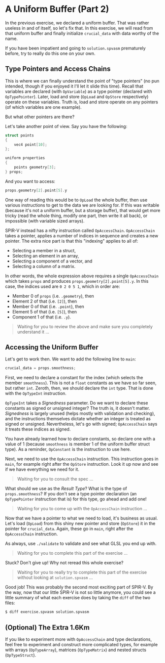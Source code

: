 # A Uniform Buffer (Part 2)

In the previous exercise, we declared a uniform buffer.  That was rather useless in and of itself,
so let's fix that.  In this exercise, we will read from that uniform buffer and finally initialize
`crucial_data` with data worthy of the name.

If you have been impatient and going to `solution.spvasm` prematurely before, try to really do this
one on your own.

## Type Pointers and Access Chains

This is where we can finally understand the point of "type pointers" (no pun intended, though if you
enjoyed it I'll let it slide this time).  Recall that variables are declared (with `OpVariable`)
as a type pointer (declared with `OpTypePointer`).  Later, load and store (`OpLoad` and `OpStore`
respectively) operate on these variables.  Truth is, load and store operate on any pointers (of
which variables are one example).

But what other pointers are there?

Let's take another point of view.  Say you have the following:

```c
struct points
{
    vec4 point[10];
};

uniform properties
{
    points geometry[3];
} props;
```

And you want to access:

```c
props.geometry[2].point[5].y
```

One way of reading this would be to `OpLoad` the whole buffer, then use various instructions to get
to the data we are looking for.  If this was writable (because it's not a uniform buffer, but a
storage buffer), that would get more tricky (read the whole thing, modify one part, then write it
all back), or impossible (with variable sized arrays).

SPIR-V instead has a nifty instruction called `OpAccessChain`.  `OpAccessChain` takes a pointer,
applies a number of indices in sequence and creates a new pointer.  The extra nice part is that this
"indexing" applies to all of:

- Selecting a member in a struct,
- Selecting an element in an array,
- Selecting a component of a vector, and
- Selecting a column of a matrix.

In other words, the whole expression above requires a single `OpAccessChain` which takes `props` and
produces `props.geometry[2].point[5].y`.  In this case, the indices used are `0 2 0 5 1`, which in
order are:

- Member 0 of `props` (i.e. `.geometry`), then
- Element 2 of that (i.e. `[2]`), then
- Member 0 of that (i.e. `.point`), then
- Element 5 of that (i.e. `[5]`), then
- Component 1 of that (i.e. `.y`).

> Waiting for you to review the above and make sure you completely understand it ...

## Accessing the Uniform Buffer

Let's get to work then.  We want to add the following line to `main`:

```c
crucial_data = props.smoothness;
```

First, we need to declare a constant for the index (which selects the member `smoothness`).  This is
not a `float` constants as we have so far seen, but rather `int`.  Zeroth, then, we should declare
the `int` type.  That is done with the `OpTypeInt` instruction.

`OpTypeInt` takes a _Signedness_ parameter.  Do we want to declare these constants as signed or
unsigned integer?  The truth is, it doesn't matter.  _Signedness_ is largely unused (helps mostly
with validation and checking), and the instructions themselves dictate whether an integer is treated
as signed or unsigned.  Nevertheless, let's go with signed; `OpAccessChain` says it treats these
indices as signed.

You have already learned how to declare constants, so declare one with a value of 1 (because
`smoothness` is member 1 of the uniform buffer struct type).  As a reminder, `OpConstant` is the
instruction to use here.

Next, we need to use the `OpAccessChain` instruction.  This instruction goes in `main`, for example
right after the `OpStore` instruction.  Look it up now and see if we have everything we need for it.

> Waiting for you to consult the spec ...

What should we use as the _Result Type_?  What is the type of `props.smoothness`?  If you don't see
a type pointer declaration (an `OpTypePointer` instruction that is) for this type, go ahead and add
one!

> Waiting for you to come up with the `OpAccessChain` instruction ...

Now that we have a pointer to what we need to load, it's business as usual.  Let's load (`OpLoad`)
from this shiny new pointer and store (`OpStore`) it in the pointer for `crucial_data`.  Again,
these go in `main`, right after the `OpAccessChain` instruction.

As always, use `./validate` to validate and see what GLSL you end up with.

> Waiting for you to complete this part of the exercise ...

Stuck?  Don't give up!  Why not reread this whole exercise?

> Waiting for you to really try to complete this part of the exercise without looking at
> `solution.spvasm` ...

Good job!  This was probably the second most exciting part of SPIR-V.  By the way, now that our
little SPIR-V is not so little anymore, you could see a little summary of what each exercise does by
taking the `diff` of the two files:

```bash
$ diff exercise.spvasm solution.spvasm
```

## (Optional) The Extra 1.6Km

If you like to experiment more with `OpAccessChain` and type declarations, feel free to experiment
and construct more complicated types, for example with arrays (`OpTypeArray`), matrices
(`OpTypeMatrix`) and nested structs (`OpTypeStruct`).
